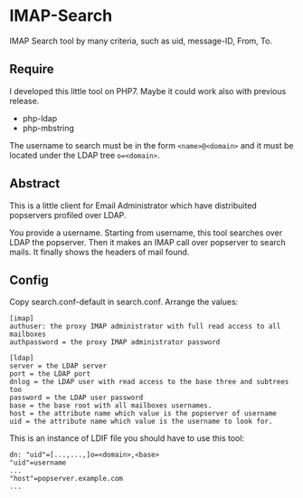 # IMAP-Search
IMAP Search tool by many criteria, such as uid, message-ID, From, To.

## Require
I developed this little tool on PHP7. Maybe it could work also with previous release.

- php-ldap
- php-mbstring

The username to search must be in the form `<name>@<domain>` and it must be located under the LDAP tree `o=<domain>`.

## Abstract
This is a little client for Email Administrator which have distribuited popservers profiled over LDAP.

You provide a username. Starting from username, this tool searches over LDAP the popserver. Then it makes an IMAP call over popserver to search mails. It finally shows the headers of mail found.

## Config
Copy search.conf-default in search.conf.
Arrange the values:
```
[imap]
authuser: the proxy IMAP administrator with full read access to all mailboxes
authpassword = the proxy IMAP administrator password

[ldap]
server = the LDAP server
port = the LDAP port
dnlog = the LDAP user with read access to the base three and subtrees too
password = the LDAP user password
base = the base root with all mailboxes usernames.
host = the attribute name which value is the popserver of username
uid = the attribute name which value is the username to look for.
```

This is an instance of LDIF file you should have to use this tool:
```
dn: "uid"=[...,...,]o=<domain>,<base>
"uid"=username
...
"host"=popserver.example.com
...
```
